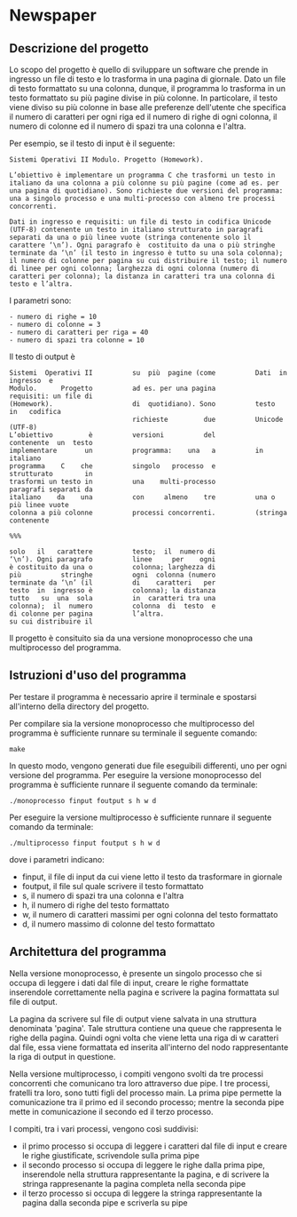 # Newspaper


## Descrizione del progetto

Lo scopo del progetto è quello di sviluppare un software che prende in ingresso un file di testo e lo trasforma in una pagina di giornale. Dato un file di testo formattato su una colonna, dunque, il programma lo trasforma in un testo formattato su più pagine divise in più colonne. In particolare, il testo viene diviso su più colonne in base alle preferenze dell'utente che specifica il numero di caratteri per ogni riga ed il numero di righe di ogni colonna, il numero di colonne ed il numero di spazi tra una colonna e l'altra.

Per esempio, se il testo di input è il seguente:
```
Sistemi Operativi II Modulo. Progetto (Homework).

L’obiettivo è implementare un programma C che trasformi un testo in italiano da una colonna a più colonne su più pagine (come ad es. per una pagina di quotidiano). Sono richieste due versioni del programma: una a singolo processo e una multi-processo con almeno tre processi concorrenti.

Dati in ingresso e requisiti: un file di testo in codifica Unicode (UTF-8) contenente un testo in italiano strutturato in paragrafi separati da una o più linee vuote (stringa contenente solo il carattere ‘\n’). Ogni paragrafo è  costituito da una o più stringhe terminate da ‘\n’ (il testo in ingresso è tutto su una sola colonna); il numero di colonne per pagina su cui distribuire il testo; il numero di linee per ogni colonna; larghezza di ogni colonna (numero di caratteri per colonna); la distanza in caratteri tra una colonna di testo e l’altra.
```
I parametri sono:
```
- numero di righe = 10
- numero di colonne = 3
- numero di caratteri per riga = 40
- numero di spazi tra colonne = 10
```
Il testo di output è
```
Sistemi  Operativi II          su  più  pagine (come          Dati  in  ingresso  e
Modulo.      Progetto          ad es. per una pagina          requisiti: un file di
(Homework).                    di  quotidiano). Sono          testo   in   codifica
                               richieste         due          Unicode       (UTF-8)
L’obiettivo         è          versioni          del          contenente  un  testo
implementare       un          programma:    una   a          in           italiano
programma    C    che          singolo   processo  e          strutturato        in
trasformi un testo in          una    multi-processo          paragrafi separati da
italiano    da    una          con     almeno    tre          una o più linee vuote
colonna a più colonne          processi concorrenti.          (stringa   contenente

%%%

solo   il   carattere          testo;  il  numero di
‘\n’). Ogni paragrafo          linee     per    ogni
è costituito da una o          colonna; larghezza di
più          stringhe          ogni  colonna (numero
terminate da ‘\n’ (il          di    caratteri   per
testo  in  ingresso è          colonna); la distanza
tutto   su  una  sola          in  caratteri tra una
colonna);  il  numero          colonna  di  testo  e
di colonne per pagina          l’altra.
su cui distribuire il

```
Il progetto è consituito sia da una versione monoprocesso che una multiprocesso del programma.


## Istruzioni d'uso del programma

Per testare il programma è necessario aprire il terminale e spostarsi all'interno della directory del progetto.

Per compilare sia la versione monoprocesso che multiprocesso del programma è sufficiente runnare su terminale il seguente comando:
```
make
```
In questo modo, vengono generati due file eseguibili differenti, uno per ogni versione del programma. Per eseguire la versione monoprocesso del programma è sufficiente runnare il seguente comando da terminale:
```
./monoprocesso finput foutput s h w d
```
Per eseguire la versione multiprocesso è sufficiente runnare il seguente comando da terminale:
```
./multiprocesso finput foutput s h w d
```
dove i parametri indicano:

- finput, il file di input da cui viene letto il testo da trasformare in giornale
- foutput, il file sul quale scrivere il testo formattato 
- s, il numero di spazi tra una colonna e l'altra
- h, il numero di righe del testo formattato
- w, il numero di caratteri massimi per ogni colonna del testo formattato
- d, il numero massimo di colonne del testo formattato


## Architettura del programma

Nella versione monoprocesso, è presente un singolo processo che si occupa di leggere i dati dal file di input, creare le righe formattate inserendole correttamente nella pagina e scrivere la pagina formattata sul file di output.

La pagina da scrivere sul file di output viene salvata in una struttura denominata 'pagina'. Tale struttura contiene una queue che rappresenta le righe della pagina. Quindi ogni volta che viene letta una riga di w caratteri dal file, essa viene formattata ed inserita all'interno del nodo rappresentante la riga di output in questione.

Nella versione multiprocesso, i compiti vengono svolti da tre processi concorrenti che comunicano tra loro attraverso due pipe. I tre processi, fratelli tra loro, sono tutti figli del processo main. La prima pipe permette la comunicazione tra il primo ed il secondo processo; mentre la seconda pipe mette in comunicazione il secondo ed il terzo processo.

I compiti, tra i vari processi, vengono così suddivisi:

- il primo processo si occupa di leggere i caratteri dal file di input e creare le righe giustificate, scrivendole sulla prima pipe
- il secondo processo si occupa di leggere le righe dalla prima pipe, inserendole nella struttura rappresentante la pagina, e di scrivere la stringa rappresenante la pagina completa nella seconda pipe
- il terzo processo si occupa di leggere la stringa rappresentante la pagina dalla seconda pipe e scriverla su pipe